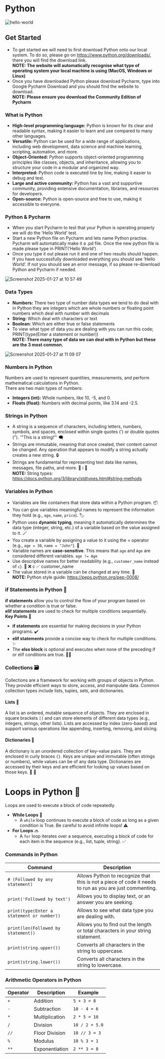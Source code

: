 # **Python**
![hello-world](https://github.com/user-attachments/assets/32a87345-b105-4a63-88ec-badcd19bd2eb)

## **Get Started**
-	To get started we will need to first download Python onto our local system. To do so, please go on https://www.python.org/downloads/, there you will find the download link.<br>
  **NOTE: The website will automatically recognise what type of operating system your local machine is using (MacOS, Windows or Linux)**
-	Once you have downloaded Python please download Pycharm, type into Google Pycharm Download and you should find the website to download. <br>
  **NOTE: Please ensure you download the Community Edition of Pycharm**

### **What is Python** 
-	**High-level programming language:** Python is known for its clear and readable syntax, making it easier to learn and use compared to many other languages. 
-	**Versatile:** Python can be used for a wide range of applications, including web development, data science and machine learning, scripting, automation, and more. 
-	**Object-Oriented:** Python supports object-oriented programming principles like classes, objects, and inheritance, allowing you to structure your code in a modular and organized way. 
-	**Interpreted:** Python code is executed line by line, making it easier to debug and test. 
-	**Large and active community:** Python has a vast and supportive community, providing extensive documentation, libraries, and resources for developers. 
-	**Open-source:** Python is open-source and free to use, making it accessible to everyone.

### **Python & Pycharm**
-	When you start Pycharm to test that your Python is operating properly we will do the ‘Hello World’ test.
-	Start a new Python file on Pycharm and lets name Python practise. Pycharm will automatically make it a .pd file. Once the new python file is made please type in PRINT(‘Hello World’)
-	Once you type it out please run it and one of two results should happen. If you have successfully downloaded everything you should see ‘Hello World’. If not you should see an error message, if so please re-download Python and Pycharm if needed.

![Screenshot 2025-01-27 at 10 57 49](https://github.com/user-attachments/assets/59cce9d3-653f-47e1-ad78-7aca1b7a779b)


### **Data Types**
-	**Numbers:** There two type of number data types we tend to do deal with in Python they are integers which are whole numbers or floating point numbers which deal with number with decimals
-	**String:** Which deal with characters or text
-	**Boolean:** Which are either true or false statements
-	To view what type of data you are dealing with you can run this code; PRINT(type(Enter a statement or number))<br>
  **NOTE: There many type of data we can deal with in Python but these are the 3 most common.**

![Screenshot 2025-01-27 at 11 09 07](https://github.com/user-attachments/assets/d10bec2a-78c6-4490-8329-d309e0beac23)


### **Numbers in Python** 
Numbers are used to represent quantities, measurements, and perform mathematical calculations in Python.<br>
There are two main types of numbers:
* **Integers (int):** Whole numbers, like 10, -5, and 0. 
* **Floats (float):** Numbers with decimal points, like 3.14 and -2.5. 

### **Strings in Python** 
- A string is a sequence of characters, including letters, numbers, symbols, and spaces, enclosed within single quotes (') or double quotes (").   '"This is a string!"' 🗨
- Strings are immutable, meaning that once created, their content cannot be changed. Any operation that appears to modify a string actually creates a new string. 🔒
- Strings are fundamental for representing text data like names, messages, file paths, and more. 📄  ℹ️  📁<br>
**NOTE:** String types: https://docs.python.org/3/library/stdtypes.html#string-methods

### Variables in Python 
- Variables are like containers that store data within a Python program.  📦
- You can give variables meaningful names to represent the information they hold (e.g., `age`, `name`, `price`).  🏷️
- Python uses **dynamic typing**, meaning it automatically determines the data type (integer, string, etc.) of a variable based on the value assigned to it. 🪄
- You create a variable by assigning a value to it using the = operator (e.g., `age = 30`, `name = "John"`).  🔨
- Variable names are **case-sensitive**. This means that `age` and `Age` are considered different variables.  `age != Age`
- Use descriptive names for better readability (e.g., `customer_name` instead of `c`).  📖 ❌ c  ✅ customer_name
- The value stored in a variable can be changed at any time.  🔄<br>
**NOTE:** Python style guide: https://peps.python.org/pep-0008/

### if Statements in Python 🤔
**if statements** allow you to control the flow of your program based on whether a condition is true or false. <br>
**elif statements** are used to check for multiple conditions sequentially. <br>
**Key Points** 🔑
* **if statements** are essential for making decisions in your Python programs.  ✔️
* **elif statements** provide a concise way to check for multiple conditions.  ✨
* The **else block** is optional and executes when none of the preceding if or elif conditions are true.  🤷‍♂️

### Collections  🗃️
Collections are a framework for working with groups of objects in Python. They provide efficient ways to store, access, and manipulate data. Common collection types include lists, tuples, sets, and dictionaries. <br>
#### Lists  📃
A list is an ordered, mutable sequence of objects.  They are enclosed in square brackets `[]` and can store elements of different data types (e.g., integers, strings, other lists).  Lists are accessed by index (zero-based) and support various operations like appending, inserting, removing, and slicing. <br>
#### Dictionaries  📒
A dictionary is an unordered collection of key-value pairs.  They are enclosed in curly braces `{}`. Keys are unique and immutable (often strings or numbers), while values can be of any data type. Dictionaries are accessed by their keys and are efficient for looking up values based on those keys.  🔑  🔎

# Loops in Python 🔁
Loops are used to execute a block of code repeatedly.
* **While Loops**  🔄
    * A `while` loop continues to execute a block of code as long as a given condition is True. Be careful to avoid infinite loops!  ⚠️
* **For Loops**  🔜
    * A `for` loop iterates over a sequence, executing a block of code for each item in the sequence (e.g., list, tuple, string).  ✅


### **Commands in Python**

| Command | Description |
|---|---|
| `# (Followed by any statement)` | Allows Python to recognize that this is not a piece of code it needs to run as you are just commenting. |
| `print('Followed by text')` | Allows you to display text, or an answer you are seeking. |
| `print(type(Enter a statement or number))` | Allows to see what data type you are dealing with. |
| `print(len(Followed by statement))` | Allows you to find out the length or total characters in your string statement. |
| `print(string.upper())` | Converts all characters in the string to uppercase. |
| `print(string.lower())` | Converts all characters in the string to lowercase. |

### **Arithmetic Operators in Python**

| Operator | Description | Example |
|---|---|---|
| `+` | Addition | `5 + 3 = 8` |
| `-` | Subtraction | `10 - 4 = 6` |
| `*` | Multiplication | `2 * 5 = 10` |
| `/` | Division | `10 / 2 = 5.0` |
| `//` | Floor Division | `10 // 3 = 3` |
| `%` | Modulus | `10 % 3 = 1` |
| `**` | Exponentiation | `2 ** 3 = 8` |
